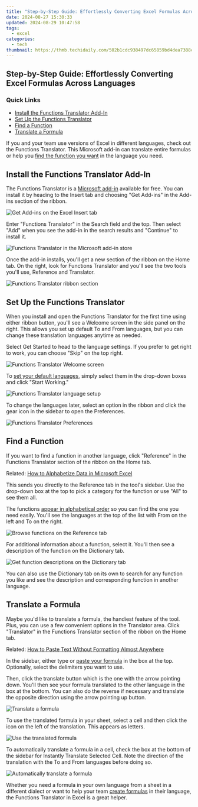 ```yaml
---
title: "Step-by-Step Guide: Effortlessly Converting Excel Formulas Across Languages"
date: 2024-08-27 15:30:33
updated: 2024-08-29 10:47:58
tags:
  - excel
categories:
  - tech
thumbnail: https://thmb.techidaily.com/502b1cdc938497dc65859bd4dea7388cbc83b5388aae8627911832c708fd7626.jpg
---
```


## Step-by-Step Guide: Effortlessly Converting Excel Formulas Across Languages

### Quick Links

* [Install the Functions Translator Add-In](https://article-helps.techidaily.com/streamline-iphone-videos-size-and-length-optimization/)
* [Set Up the Functions Translator](https://extra-support.techidaily.com/2024-approved-non-sportive-pursuits-the-top-ten-front-row-options/)
* [Find a Function](https://article-files.techidaily.com/2024-approved-illustration-enthusiasts-dream-best-free-tools-for-mac/)
* [Translate a Formula](https://android-pokemon-go.techidaily.com/in-2024-how-to-use-ispoofer-on-tecno-pop-7-pro-drfone-by-drfone-virtual-android/)

 If you and your team use versions of Excel in different languages, check out the Functions Translator. This Microsoft add-in can translate entire formulas or help you [find the function you want](https://win11.techidaily.com/renaissance-pc-refresh-with-atlasos/) in the language you need.

##  Install the Functions Translator Add-In

 The Functions Translator is a [Microsoft add-in](https://hardware-reviews.techidaily.com/sovol-sv08-evaluation-reviving-the-spirit-of-voron-on-two-wheels/) available for free. You can install it by heading to the Insert tab and choosing "Get Add-ins" in the Add-ins section of the ribbon.

![Get Add-ins on the Excel Insert tab](https://static1.howtogeekimages.com/wordpress/wp-content/uploads/2022/05/GetAddins-ExcelFunctionsTranslator.png) 

 Enter "Functions Translator" in the Search field and the top. Then select "Add" when you see the add-in in the search results and "Continue" to install it.

![Functions Translator in the Microsoft add-in store](https://static1.howtogeekimages.com/wordpress/wp-content/uploads/2022/05/OfficeAddinsAdd-ExcelFunctionsTranslator.png) 

 Once the add-in installs, you'll get a new section of the ribbon on the Home tab. On the right, look for Functions Translator and you'll see the two tools you'll use, Reference and Translator.

![Functions Translator ribbon section](https://static1.howtogeekimages.com/wordpress/wp-content/uploads/2022/05/FunctionsTranslatorRibbon-ExcelFunctionsTranslator.png) 

##  Set Up the Functions Translator

 When you install and open the Functions Translator for the first time using either ribbon button, you'll see a Welcome screen in the side panel on the right. This allows you set up default To and From languages, but you can change these translation languages anytime as needed.

 Select Get Started to head to the language settings. If you prefer to get right to work, you can choose "Skip" on the top right.

![Functions Translator Welcome screen](https://static1.howtogeekimages.com/wordpress/wp-content/uploads/2022/05/Welcome-ExcelFunctionsTranslator.png) 

 To [set your default languages](https://digital-screen-recording.techidaily.com/ultimate-guide-best-free-mac-screen-recording-tools-for-2024/), simply select them in the drop-down boxes and click "Start Working."

![Functions Translator language setup](https://static1.howtogeekimages.com/wordpress/wp-content/uploads/2022/05/Languages-ExcelFunctionsTranslator.png) 

 To change the languages later, select an option in the ribbon and click the gear icon in the sidebar to open the Preferences.

![Functions Translator Preferences](https://static1.howtogeekimages.com/wordpress/wp-content/uploads/2022/05/Preferences-ExcelFunctionsTranslator.png) 

##  Find a Function

 If you want to find a function in another language, click "Reference" in the Functions Translator section of the ribbon on the Home tab.

Related: [How to Alphabetize Data in Microsoft Excel](https://digital-screen-recording.techidaily.com/asian-miniature-villages-in-creative-sphere-of-mc-for-2024/) 

 This sends you directly to the Reference tab in the tool's sidebar. Use the drop-down box at the top to pick a category for the function or use "All" to see them all.

 The functions [appear in alphabetical order](https://digital-screen-recording.techidaily.com/asian-miniature-villages-in-creative-sphere-of-mc-for-2024/) so you can find the one you need easily. You'll see the languages at the top of the list with From on the left and To on the right.

![Browse functions on the Reference tab](https://static1.howtogeekimages.com/wordpress/wp-content/uploads/2022/05/Reference-ExcelFunctionsTranslator.png) 

 For additional information about a function, select it. You'll then see a description of the function on the Dictionary tab.

![Get function descriptions on the Dictionary tab](https://static1.howtogeekimages.com/wordpress/wp-content/uploads/2022/05/Dictionary-ExcelFunctionsTranslator.png) 

 You can also use the Dictionary tab on its own to search for any function you like and see the description and corresponding function in another language.

##  Translate a Formula

 Maybe you'd like to translate a formula, the handiest feature of the tool. Plus, you can use a few convenient options in the Translator area. Click "Translator" in the Functions Translator section of the ribbon on the Home tab.

Related: [How to Paste Text Without Formatting Almost Anywhere](https://facebook-videos.techidaily.com/new-ultimate-collection-20-chuckle-inducing-detention-cell-photos-for-a-better-day-for-2024/) 

 In the sidebar, either type or [paste your formula](https://facebook-videos.techidaily.com/new-ultimate-collection-20-chuckle-inducing-detention-cell-photos-for-a-better-day-for-2024/) in the box at the top. Optionally, select the delimiters you want to use.

 Then, click the translate button which is the one with the arrow pointing down. You'll then see your formula translated to the other language in the box at the bottom. You can also do the reverse if necessary and translate the opposite direction using the arrow pointing up button.

![Translate a formula](https://static1.howtogeekimages.com/wordpress/wp-content/uploads/2022/05/Translator-ExcelFunctionsTranslator.png) 

 To use the translated formula in your sheet, select a cell and then click the icon on the left of the translation. This appears as letters.

![Use the translated formula](https://static1.howtogeekimages.com/wordpress/wp-content/uploads/2022/05/Replace-ExcelFunctionsTranslator.png) 

 To automatically translate a formula in a cell, check the box at the bottom of the sidebar for Instantly Translate Selected Cell. Note the direction of the translation with the To and From languages before doing so.

![Automatically translate a formula](https://static1.howtogeekimages.com/wordpress/wp-content/uploads/2022/05/TranslateSelected-ExcelFunctionsTranslator.png) 

 Whether you need a formula in your own language from a sheet in a different dialect or want to help your team [create formulas](https://youtube-docs.techidaily.com/n-2024-automate-playlist-retrieval-from-youtube-directly/) in their language, the Functions Translator in Excel is a great helper.

<ins class="adsbygoogle"
     style="display:block"
     data-ad-format="autorelaxed"
     data-ad-client="ca-pub-7571918770474297"
     data-ad-slot="1223367746"></ins>



<ins class="adsbygoogle"
     style="display:block"
     data-ad-client="ca-pub-7571918770474297"
     data-ad-slot="8358498916"
     data-ad-format="auto"
     data-full-width-responsive="true"></ins>
